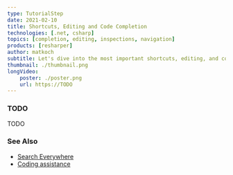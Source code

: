 ```yaml
---
type: TutorialStep
date: 2021-02-10
title: Shortcuts, Editing and Code Completion
technologies: [.net, csharp]
topics: [completion, editing, inspections, navigation]
products: [resharper]
author: matkoch
subtitle: Let's dive into the most important shortcuts, editing, and code completion.
thumbnail: ./thumbnail.png
longVideo: 
    poster: ./poster.png
    url: https://TODO
---
```


### TODO

TODO

### See Also

- [Search Everywhere](https://www.jetbrains.com/help/resharper/Navigation_and_Search__Go_to_Type.html)
- [Coding assistance](https://www.jetbrains.com/help/resharper/Coding_Assistance__Index.html)